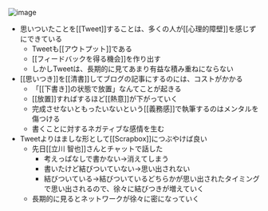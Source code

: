 
![image](https://gyazo.com/2b726ba195e580ef9a27cdb151fedd06/thumb/1000)
- 思いついたことを[[Tweet]]することは、多くの人が[[心理的障壁]]を感じずにできている
    - Tweetも[[アウトプット]]である
    - [[フィードバックを得る機会]]を作り出す
    - しかしTweetは、長期的に見てあまり有益な積み重ねにならない
- [[思いつき]]を[[清書]]してブログの記事にするのには、コストがかかる
    - 「[[下書き]]の状態で放置」なんてことが起きる
    - [[放置]]すればするほど[[熱意]]が下がっていく
    - 完成させないともったいないという[[義務感]]で執筆するのはメンタルを傷つける
    - 書くことに対するネガティブな感情を生む
- Tweetよりはましな形として[[Scrapbox]]につぶやけば良い
    - 先日[[立川 智也]]さんとチャットで話した
        - 考えっぱなしで書かない→消えてしまう
        - 書いたけど結びついていない→思い出されない
        - 結びついている→結びついているどちらかが思い出されたタイミングで思い出されるので、徐々に結びつきが増えていく
    - 長期的に見るとネットワークが徐々に密になっていく
